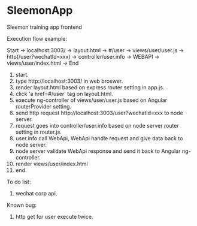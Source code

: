 # SleemonApp
Sleemon training app frontend

Execution flow example:

Start -> localhost:3003/ -> layout.html -> #/user -> views/user/user.js -> http(/user?wechatId=xxx) -> controller/user.info -> WEBAPI -> views/user/index.html -> End

1. start.
2. type http://localhost:3003/ in web broswer.
3. render layout.html based on express router setting in app.js.
4. click 'a href=#/user' tag on layout.html.
5. execute ng-controller of views/user/user.js based on Angular routerProvider setting.
6. send http request http://localhost:3003/user?wechatId=xxx to node server.
7. request goes into controller/user.info based on node server router setting in router.js.
9. user.info call WebApi, WebApi handle request and give data back to node server.
9. node server validate WebApi response and send it back to Angular ng-controller.
10. render views/user/index.html
11. end. 

To do list:
1. wechat corp api.

Known bug:
1. http get for user execute twice.